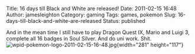 Title: 16 days till Black and White are released!
Date: 2011-02-15 16:48
Author: jamesleighton
Category: gaming
Tags: games, pokemon
Slug: 16-days-till-black-and-white-are-released
Status: published

And in the mean time I still have to play Dragon Quest IX, Mario and Luigi 3, complete all 16 badges in Soul Silver. And do uni work. Shit.  
![wpid-pokemon-logo-2011-02-15-16-48.jpg](http://jamesleighton.files.wordpress.com/2011/02/wpid-pokemon-logo-2011-02-15-16-48.jpg){width="281" height="117"}
